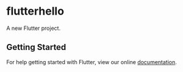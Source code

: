 # flutterhello

A new Flutter project.

## Getting Started

For help getting started with Flutter, view our online
[documentation](https://flutter.io/).
